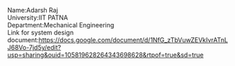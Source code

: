 Name:Adarsh Raj<br>
University:IIT PATNA<br>
Department:Mechanical Engineering<br>
Link for system design document:https://docs.google.com/document/d/1NfG_zTbVuwZEVkIvrATnLJ68Vo-7jd5y/edit?usp=sharing&ouid=105819628264343698628&rtpof=true&sd=true
